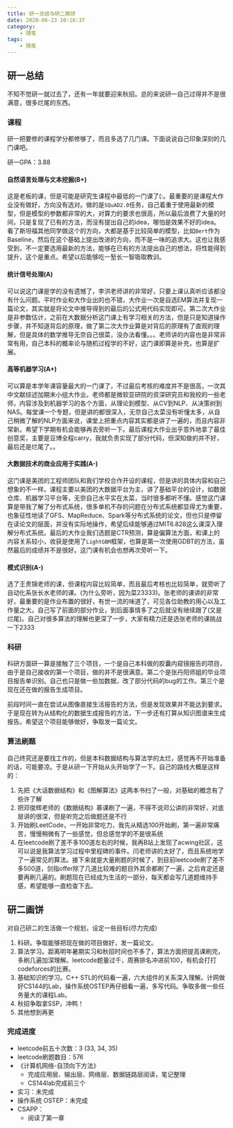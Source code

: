 ```yaml
---
title: 研一总结与研二画饼
date: 2020-06-23 10:16:37
category:
	- 随笔
tags:
	- 随笔
---
```


## 研一总结

不知不觉研一就过去了，还有一年就要迎来秋招。总的来说研一自己过得并不是很满意，很多烂尾的东西。

### 课程

研一把要修的课程学分都修够了，而且多选了几门课。下面说说自己印象深刻的几门课吧。

研一GPA：3.88

#### 自然语言处理与文本挖掘(B+)

这是老板的课，但是可能是研究生课程中最低的一门课了(:。最重要的是课程大作业没有做好，方向没有选对。做的是`SQuAD2.0`任务，自己着重于使用最新的模型，但是模型的参数都非常的大，对算力的要求也很高，所以最后浪费了大量的时间，只是复现了已有的方法，而没有提出自己的idea，哪怕是效果不好的idea。看了斯坦福其他同学做这个的方向，大都是基于比较简单的模型，比如`Bert`作为Baseline，然后在这个基础上提出改进的方向，而不是一味的追求大。这也让我感受到，不一定要选用最新的方法，能够在已有的方法提出自己的想法，将性能得到提升，这个是重点。希望以后能够吃一堑长一智吸取教训。

#### 统计信号处理(A)

可以说这门课是学的没有遗憾了，李洪老师讲的非常好，只要上课认真听应该都没有什么问题。平时作业和大作业出的也不错，大作业一次是自选EM算法并复现一篇论文，其实就是将论文中推导得到的最后的公式用代码实现即可。第二次大作业是非参数估计，之前在大数据分析这门课上有学习相关的方法，但是只是知道操作步骤，并不知道背后的原理，做了第二次大作业算是对背后的原理有了直观的理解，但是具体的数学推导无奈自己很菜，没办法看懂。。。老师讲的内容也是非常非常有用，自己本科的概率论与随机过程学的不好，这门课即算是补充，也算是扩展。

#### 高等机器学习(A+)

可以算是本学年课容量最大的一门课了，不过最后考核的难度并不是很高，一次其中文献综述加期末小组大作业。老师都是微软亚研院的资深研究员和我校的一些老师，内容涉及到机器学习的各个方面，从理论到模型、从CV到NLP、从决策树到NAS。每堂课一个专题，但是讲的都很深入，无奈自己太菜没有听懂太多，从自己稍微了解的NLP方面来说，课堂上把重点内容其实都是讲了一遍的，而且内容非常新。希望下学期有机会能够再去旁听一下。最后课程大作业出乎意外地拿了最佳创意奖，主要是豆博全程carry，我就负责实现了部分代码，但深知做的并不好，最后还是烂尾了。。

#### 大数据技术的商业应用于实践(A-)

这门课是美团的工程师团队和我们学校合作开设的课程，但是讲的具体内容和自己想象的不一样。课程主要以美团的大数据平台为主，讲了基础平台的设计，如数据仓库、机器学习平台等，无奈自己水平实在太菜，当时很多都听不懂。感觉这门课算是带我了解了分布式系统，很多单机不存的问题在分布式系统都显得尤为重要，也象征性地读了GFS、MapReduce、Spark等分布式系统的论文，但也只是停留在读论文的层面，并没有实际地操作，希望后续能够通过MIT6.828这么课深入理解分布式系统。最后的大作业我们选题是CTR预测，算是偏算法方面，和课上的内容关系较小，收获是使用了`LightGBM`框架，也算是第一次使用GDBT的方法，虽然最后的成绩并不是很好。这门课有机会也想再次旁听一下。

#### 模式识别(A-)

选了王贵锦老师的课，但课程内容比较简单，而且最后考核也比较简单，就旁听了自动化系张长水老师的课。(为什么旁听，因为菜23333)。张老师的课讲的非常好，最重要的是作业布置的很好，有世一流的味道了，可见各位助教的用心以及工作量之大。自己写了前面的部分作业，到后面事情多了之后就没有继续跟了(又是烂尾)。自己对很多算法的理解也更深了一步，大家有精力还是选张老师的课挑战一下2333

### 科研

科研方面研一算是接触了三个项目，一个是自己本科做的胶囊内窥镜报告的项目，由于是自己接收的第一个项目，做的并不是很满意。第二个是张丹阳师姐的毕业项目报告单识别。自己也只是做一些加数据，改了部分代码的bug的工作。第三个是现在还在做的报告生成项目。

前段时间一直在尝试从图像直接生活报告的方法，但是发现效果并不能达到要求。于是现在转为从结构化的数据生成报告的方法，下一步还有打算从知识图谱来生成报告。希望这个项目能够做好，争取发一篇论文。

### 算法刷题

自己终究还是要找工作的，但是本科数据结构与算法学的太烂，感觉再不开始准备的话，可能要凉。于是从研一下开始从头开始学了一下。自己的路线大概是这样的：

1. 先把《大话数据结构》和《图解算法》这两本书扫了一般，对基础的概念有了些许了解
2. 把邓俊辉老师的《数据结构》慕课刷了一遍，不得不说邓公讲的非常好，对底层讲的很深，但是听完之后做题还是不行
3. 开始刷LeetCode，一开始非常吃力，我先从精选100开始刷，第一遍非常痛苦，慢慢稍微有了一些感觉，但总感觉学的不是很系统
4. 在leetcode刷了差不多100道左右的时候，我再B站上发现了acwing社区，这可以说是我算法学习过程中里程碑的事件。闫老师讲的太好了，而且系统地学了一遍常见的算法。接下来就是大量刷题的时候了，到目前leetcode刷了差不多500道，剑指offer除了几道比较难的题目外其余都刷了一遍，之后肯定还是要再刷几遍的。刷题现在已经成为生活的一部分，每天都会写几道题维持手感，希望能够一直检查下去。

## 研二画饼

对自己研二的生活做一个规划，设定一些目标(尽力完成)

1. 科研。争取能够把现在做的项目做好，发一篇论文。
2. 算法学习。距离明年暑期实习和秋招时间也不多了，算法方面把提高课刷完，多刷几遍加深理解。leetcode题量过千，周赛排名冲进前100，有机会打打codeforces的比赛。
3. 基础知识的学习。C++ STL的代码看一遍，六大组件的关系深入理解。计网做好CS144的Lab，操作系统OSTEP再仔细看一遍，多写代码。争取多做一些任务量大的课程Lab。
4. 秋招争取拿SSP，冲鸭！
5. 其他想到再更

### 完成进度

- leetcode前五十次数：3 (33, 34, 35)
- leetcode刷题数目：576
- 《计算机网络-自顶向下方法》
  - 完成应用层、输出层、网络层、数据链路层阅读，笔记整理
  - CS144lab完成前三个
- 实习：未完成
- 操作系统 OSTEP：未完成
- CSAPP：
  - 阅读了第一章